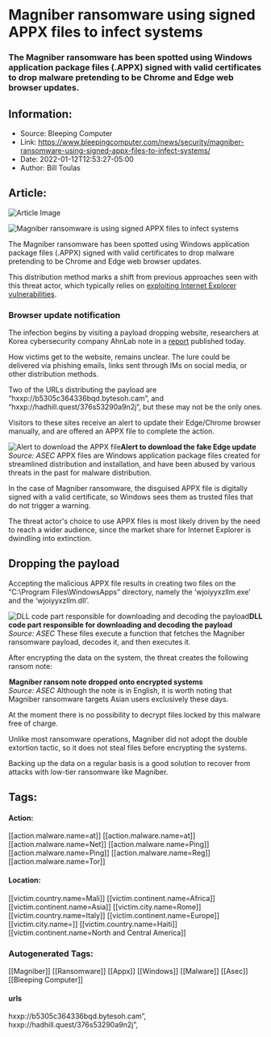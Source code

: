 # Magniber ransomware using signed APPX files to infect systems
### The Magniber ransomware has been spotted using Windows application package files (.APPX) signed with valid certificates to drop malware pretending to be Chrome and Edge web browser updates.

## Information:
+ Source: Bleeping Computer
+ Link: https://www.bleepingcomputer.com/news/security/magniber-ransomware-using-signed-appx-files-to-infect-systems/
+ Date: 2022-01-12T12:53:27-05:00
+ Author: Bill Toulas


## Article:
![Article Image](https://www.bleepstatic.com/content/hl-images/2022/01/12/ransomware.jpg)

![Magniber ransomware is using signed APPX files to infect systems](https://www.bleepstatic.com/content/hl-images/2022/01/12/ransomware.jpg?rand=93056975)


The Magniber ransomware has been spotted using Windows application package files (.APPX) signed with valid certificates to drop malware pretending to be Chrome and Edge web browser updates.


This distribution method marks a shift from previous approaches seen with this threat actor, which typically relies on [exploiting Internet Explorer vulnerabilities](https://www.bleepingcomputer.com/news/security/magniber-ransomware-gang-now-exploits-internet-explorer-flaws-in-attacks/).


### Browser update notification


The infection begins by visiting a payload dropping website, researchers at Korea cybersecurity company AhnLab note in a [report](http://asec.ahnlab.com/en/30645/) published today.


How victims get to the website, remains unclear. The lure could be delivered via phishing emails, links sent through IMs on social media, or other distribution methods.


Two of the URLs distributing the payload are “hxxp://b5305c364336bqd.bytesoh.cam”, and “hxxp://hadhill.quest/376s53290a9n2j”, but these may not be the only ones.


Visitors to these sites receive an alert to update their Edge/Chrome browser manually, and are offered an APPX file to complete the action.



![Alert to download the APPX file](https://www.bleepstatic.com/images/news/u/1220909/ransomware/edge-prompt.png)**Alert to download the fake Edge update**  
*Source: ASEC*
APPX files are Windows application package files created for streamlined distribution and installation, and have been abused by various threats in the past for malware distribution.


In the case of Magniber ransomware, the disguised APPX file is digitally signed with a valid certificate, so Windows sees them as trusted files that do not trigger a warning.



The threat actor's choice to use APPX files is most likely driven by the need to reach a wider audience, since the market share for Internet Explorer is dwindling into extinction.


Dropping the payload
--------------------


Accepting the malicious APPX file results in creating two files on the “C:\Program Files\WindowsApps” directory, namely the ‘wjoiyyxzllm.exe’ and the ‘wjoiyyxzllm.dll’.



![DLL code part responsible for downloading and decoding the payload](https://www.bleepstatic.com/images/news/u/1220909/ransomware/fetch-payload.jpg)**DLL code part responsible for downloading and decoding the payload**  
*Source: ASEC*
These files execute a function that fetches the Magniber ransomware payload, decodes it, and then executes it.


After encrypting the data on the system, the threat creates the following ransom note:



![Magniber ransom note dropped onto victims](data:image/gif;base64,R0lGODlhAQABAAAAACH5BAEKAAEALAAAAAABAAEAAAICTAEAOw==)**Magniber ransom note dropped onto encrypted systems**  
*Source: ASEC*
Although the note is in English, it is worth noting that Magniber ransomware targets Asian users exclusively these days.


At the moment there is no possibility to decrypt files locked by this malware free of charge.


Unlike most ransomware operations, Magniber did not adopt the double extortion tactic, so it does not steal files before encrypting the systems.


Backing up the data on a regular basis is a good solution to recover from attacks with low-tier ransomware like Magniber.





## Tags:

#### Action:
[[action.malware.name=at]] [[action.malware.name=at]] [[action.malware.name=Net]] [[action.malware.name=Ping]] [[action.malware.name=Ping]] [[action.malware.name=Reg]] [[action.malware.name=Tor]]

#### Location:
[[victim.country.name=Mali]] [[victim.continent.name=Africa]] [[victim.continent.name=Asia]] [[victim.city.name=Rome]] [[victim.country.name=Italy]] [[victim.continent.name=Europe]] [[victim.city.name=]] [[victim.country.name=Haiti]] [[victim.continent.name=North and Central America]]

### Autogenerated Tags:
[[Magniber]] [[Ransomware]] [[Appx]] [[Windows]] [[Malware]] [[Asec]] [[Bleeping Computer]]
#### urls
hxxp://b5305c364336bqd.bytesoh.cam”, hxxp://hadhill.quest/376s53290a9n2j”,

